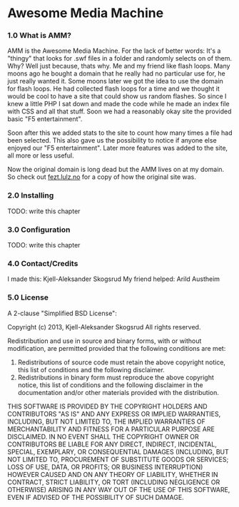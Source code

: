 # Awesome Media Machine

### 1.0 What is AMM?

AMM is the Awesome Media Machine.
For the lack of better words: It's a "thingy" that looks for .swf files in
a folder and randomly selects on of them. Why? Well just because, thats
why. Me and my friend like flash loops. Many moons ago he bought a
domain that he really had no particular use for, he just really wanted
it. Some moons later we got the idea to use the domain for flash loops.
He had collected flash loops for a time and we thought it would be cool
to have a site that could show us random flashes. So since I knew a
little PHP I sat down and made the code while he made an index file with
CSS and all that stuff. Soon we had a reasonably okay site the provided
basic "F5 entertainment". 

Soon after this we added stats to the site to count how many times a
file had been selected. This also gave us the possibility to notice if
anyone else enjoyed our "F5 entertainment". Later more features was added
to the site, all more or less useful.

Now the original domain is long dead but the AMM lives on at my domain.
So check out [fezt.lulz.no](http://fezt.lulz.no) for a copy of how the
original site was.

### 2.0 Installing
TODO: write this chapter

### 3.0 Configuration
TODO: write this chapter

### 4.0 Contact/Credits
I made this:		Kjell-Aleksander Skogsrud 
My friend helped:	Arild Austheim 

### 5.0 License
A 2-clause "Simplified BSD License":

Copyright (c) 2013, Kjell-Aleksander Skogsrud
All rights reserved.

Redistribution and use in source and binary forms, with or without
modification, are permitted provided that the following conditions are met: 

1. Redistributions of source code must retain the above copyright notice, this
   list of conditions and the following disclaimer. 
2. Redistributions in binary form must reproduce the above copyright notice,
   this list of conditions and the following disclaimer in the documentation 
   and/or other materials provided with the distribution. 

THIS SOFTWARE IS PROVIDED BY THE COPYRIGHT HOLDERS AND CONTRIBUTORS "AS IS" AND
ANY EXPRESS OR IMPLIED WARRANTIES, INCLUDING, BUT NOT LIMITED TO, THE IMPLIED 
WARRANTIES OF MERCHANTABILITY AND FITNESS FOR A PARTICULAR PURPOSE ARE
DISCLAIMED. IN NO EVENT SHALL THE COPYRIGHT OWNER OR CONTRIBUTORS BE LIABLE FOR
ANY DIRECT, INDIRECT, INCIDENTAL, SPECIAL, EXEMPLARY, OR CONSEQUENTIAL DAMAGES
(INCLUDING, BUT NOT LIMITED TO, PROCUREMENT OF SUBSTITUTE GOODS OR SERVICES;
LOSS OF USE, DATA, OR PROFITS; OR BUSINESS INTERRUPTION) HOWEVER CAUSED AND
ON ANY THEORY OF LIABILITY, WHETHER IN CONTRACT, STRICT LIABILITY, OR TORT
(INCLUDING NEGLIGENCE OR OTHERWISE) ARISING IN ANY WAY OUT OF THE USE OF THIS
SOFTWARE, EVEN IF ADVISED OF THE POSSIBILITY OF SUCH DAMAGE.
